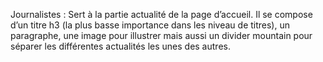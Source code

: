 Journalistes : Sert à la partie actualité de la page d’accueil. Il se compose d’un titre h3 (la plus basse importance dans les niveau de titres), un paragraphe, une image pour illustrer mais aussi un divider mountain pour séparer les différentes actualités les unes des autres.
